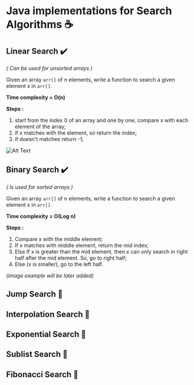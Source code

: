 # Java implementations for Search Algorithms :coffee:  

## Linear Search :heavy_check_mark:
*( Can be used for unsorted arrays )*

Given an array ``arr[]`` of n elements, write a function to search a given element x in ``arr[]``.

**Time complexity = O(n)**

**Steps :**

1. start from the index 0 of an array and one by one, compare x with each element of the array;
2. if x matches with the element, so return the index;
3. if doesn't matches return -1;

![Alt Text](https://www.tutorialspoint.com/data_structures_algorithms/images/linear_search.gif)

## Binary Search :heavy_check_mark:
*( Is used for sorted arrays )*

Given an array ``arr[]`` of n elements, write a function to search a given element x in ``arr[]``.

**Time complexity = O(Log n)**

**Steps :**
    
1. Compare x with the middle element;
2. If x matches with middle element, return the mid index;
3. Else If x is greater than the mid element, then x can only search in right half after the mid element. So, go to right half;
4. Else (x is smaller), go to the left half.

*(image example will be later added)*

## Jump Search :construction:
## Interpolation Search :construction:
## Exponential Search :construction:
## Sublist Search :construction:
## Fibonacci Search :construction:

